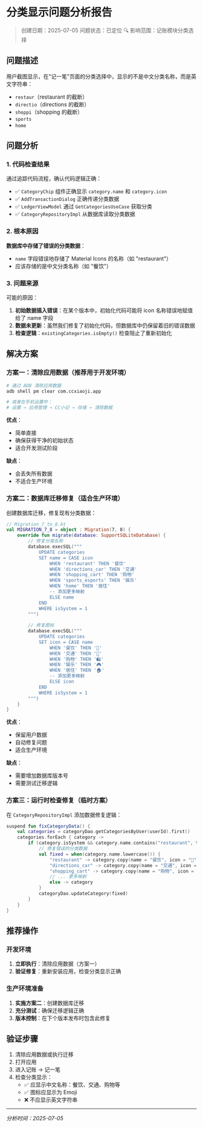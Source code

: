 # 分类显示问题分析报告

> 创建日期：2025-07-05
> 问题状态：已定位 🔍
> 影响范围：记账模块分类选择

## 问题描述

用户截图显示，在"记一笔"页面的分类选择中，显示的不是中文分类名称，而是英文字符串：
- `restaur`（restaurant 的截断）
- `directio`（directions 的截断）
- `shoppi`（shopping 的截断）
- `sports`
- `home`

## 问题分析

### 1. 代码检查结果
通过追踪代码流程，确认代码逻辑正确：
- ✅ `CategoryChip` 组件正确显示 `category.name` 和 `category.icon`
- ✅ `AddTransactionDialog` 正确传递分类数据
- ✅ `LedgerViewModel` 通过 `GetCategoriesUseCase` 获取分类
- ✅ `CategoryRepositoryImpl` 从数据库读取分类数据

### 2. 根本原因
**数据库中存储了错误的分类数据**：
- `name` 字段错误地存储了 Material Icons 的名称（如 "restaurant"）
- 应该存储的是中文分类名称（如 "餐饮"）

### 3. 问题来源
可能的原因：
1. **初始数据插入错误**：在某个版本中，初始化代码可能将 icon 名称错误地赋值给了 name 字段
2. **数据未更新**：虽然我们修复了初始化代码，但数据库中仍保留着旧的错误数据
3. **检查逻辑**：`existingCategories.isEmpty()` 检查阻止了重新初始化

## 解决方案

### 方案一：清除应用数据（推荐用于开发环境）
```bash
# 通过 ADB 清除应用数据
adb shell pm clear com.ccxiaoji.app

# 或者在手机设置中：
# 设置 → 应用管理 → CC小记 → 存储 → 清除数据
```

**优点**：
- 简单直接
- 确保获得干净的初始状态
- 适合开发测试阶段

**缺点**：
- 会丢失所有数据
- 不适合生产环境

### 方案二：数据库迁移修复（适合生产环境）
创建数据库迁移，修复现有分类数据：

```kotlin
// Migration_7_to_8.kt
val MIGRATION_7_8 = object : Migration(7, 8) {
    override fun migrate(database: SupportSQLiteDatabase) {
        // 修复分类名称
        database.execSQL("""
            UPDATE categories 
            SET name = CASE icon
                WHEN 'restaurant' THEN '餐饮'
                WHEN 'directions_car' THEN '交通'
                WHEN 'shopping_cart' THEN '购物'
                WHEN 'sports_esports' THEN '娱乐'
                WHEN 'home' THEN '居住'
                -- 添加更多映射
                ELSE name
            END
            WHERE isSystem = 1
        """)
        
        // 修复图标
        database.execSQL("""
            UPDATE categories 
            SET icon = CASE name
                WHEN '餐饮' THEN '🍜'
                WHEN '交通' THEN '🚗'
                WHEN '购物' THEN '🛍️'
                WHEN '娱乐' THEN '🎮'
                WHEN '居住' THEN '🏠'
                -- 添加更多映射
                ELSE icon
            END
            WHERE isSystem = 1
        """)
    }
}
```

**优点**：
- 保留用户数据
- 自动修复问题
- 适合生产环境

**缺点**：
- 需要增加数据库版本号
- 需要测试迁移逻辑

### 方案三：运行时检查修复（临时方案）
在 `CategoryRepositoryImpl` 添加数据修复逻辑：

```kotlin
suspend fun fixCategoryData() {
    val categories = categoryDao.getCategoriesByUser(userId).first()
    categories.forEach { category ->
        if (category.isSystem && category.name.contains("restaurant", true)) {
            // 修复错误的分类数据
            val fixed = when(category.name.lowercase()) {
                "restaurant" -> category.copy(name = "餐饮", icon = "🍜")
                "directions_car" -> category.copy(name = "交通", icon = "🚗")
                "shopping_cart" -> category.copy(name = "购物", icon = "🛍️")
                // ... 更多映射
                else -> category
            }
            categoryDao.updateCategory(fixed)
        }
    }
}
```

## 推荐操作

### 开发环境
1. **立即执行**：清除应用数据（方案一）
2. **验证修复**：重新安装应用，检查分类显示正确

### 生产环境准备
1. **实施方案二**：创建数据库迁移
2. **充分测试**：确保迁移逻辑正确
3. **版本控制**：在下个版本发布时包含此修复

## 验证步骤
1. 清除应用数据或执行迁移
2. 打开应用
3. 进入记账 → 记一笔
4. 检查分类显示：
   - ✅ 应显示中文名称：餐饮、交通、购物等
   - ✅ 图标应显示为 Emoji
   - ❌ 不应显示英文字符串

---
*分析时间：2025-07-05*